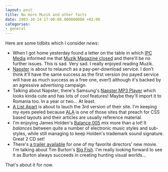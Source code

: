 ```yaml
---
layout: post
title: No more Muzik and other facts
date: 2003-10-14 17:00:08.000000000 +02:00
categories:
- general
---
```

Here are some tidbits which I consider <i>news</i>:

<ul>
<li>When I got home yesterday found a letter on the table in which <a href="http://www.ipc.co.uk/">IPC Media</a> informed me that <a href="http://www.clubbing-uk.com/muzik_magazine_closed.htm">Muzik Magazine closed</a> and there'll be no further issues. This is sad. Very sad. I really enjoyed reading Muzik.</li>
<li><a href="http://www.napster.com">Napster</a> is about to relaunch as a pay-per-download service. I don't think it'll have the same success as the first version (no payed service will have as much success as a free one, ever!) although it's backed by an agressive advertising campaign.</li>
<li>Talking about Napster, there's Samsung's <a href="http://www.gizmodo.com/archives/009352.php" title="Samsung YP-910GS">Napster MP3 Player</a> which looks kinda cute and has lots of cool features! Maybe they'll import it to Romania too. In a year or two... At least.</li>
<li><a href="http://www.alistapart.com/">A List Apart</a> is about to lauch the 3rd version of their site. I'm keeping my eyes peeled because <acronym title="A List Apart">ALA</acronym> is one of those sites that preach for CSS based layouts and their articles are usually reference material.</li>
<li>I'm enjoying James Holden's <a href="http://www.stomp.com.au/eq/viewProduct.asp?intProductID=513311">Balance 005</a> mix more than a lot! It <i>balances</i> between quite a number of electronic music styles and sub-styles, while still managing to keep Holden's trademark sound signature. Great 2 CD set!</li>
<li>There's <a href="http://www.apple.com/trailers/sony_pictures/big_fish/">a trailer available</a> for one of my favorite directors' new movie. I'm talking about Tim Burton's <a href="http://www.imdb.com/title/tt0319061/">Big Fish</a>. I'm really looking forward to see it as Burton always succeeds in creating hunting visual worlds...</li>
</ul>
That's about it for now.

